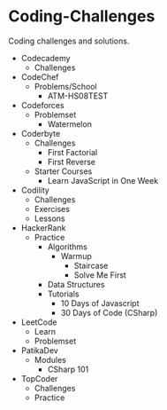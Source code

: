 # Coding-Challenges
Coding challenges and solutions.

- Codecademy
  - Challenges
- CodeChef
  - Problems/School
    - ATM-HS08TEST
- Codeforces
  - Problemset
    - Watermelon
- Coderbyte
  - Challenges
    - First Factorial
    - First Reverse
  - Starter Courses
    - Learn JavaScript in One Week
- Codility
  - Challenges
  - Exercises
  - Lessons
- HackerRank
  - Practice
    - Algorithms
      - Warmup
        - Staircase
        - Solve Me First
    - Data Structures
    - Tutorials
      - 10 Days of Javascript
      - 30 Days of Code (CSharp)
- LeetCode
  - Learn
  - Problemset
- PatikaDev
  - Modules
    - CSharp 101
- TopCoder
  - Challenges
  - Practice
